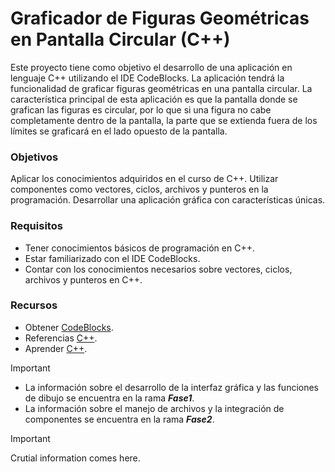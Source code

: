 # Graficador de Figuras Geométricas en Pantalla Circular (C++)

Este proyecto tiene como objetivo el desarrollo de una aplicación en lenguaje C++ utilizando el IDE CodeBlocks. La aplicación tendrá la funcionalidad de graficar figuras geométricas en una pantalla circular. La característica principal de esta aplicación es que la pantalla donde se grafican las figuras es circular, por lo que si una figura no cabe completamente dentro de la pantalla, la parte que se extienda fuera de los límites se graficará en el lado opuesto de la pantalla.

### Objetivos
Aplicar los conocimientos adquiridos en el curso de C++.
Utilizar componentes como vectores, ciclos, archivos y punteros en la programación.
Desarrollar una aplicación gráfica con características únicas.

### Requisitos
- Tener conocimientos básicos de programación en C++.
- Estar familiarizado con el IDE CodeBlocks.
- Contar con los conocimientos necesarios sobre vectores, ciclos, archivos y punteros en C++.

### Recursos
- Obtener [CodeBlocks](https://www.codeblocks.org/downloads/).
- Referencias [C++](http://cppreference.com/).
- Aprender [C++](https://www.w3schools.com/cpp/).

> [!IMPORTANT]
- La información sobre el desarrollo de la interfaz gráfica y las funciones de dibujo se encuentra en la rama ***Fase1***.
- La información sobre el manejo de archivos y la integración de componentes se encuentra en la rama ***Fase2***.


> [!IMPORTANT]
> Crutial information comes here.
